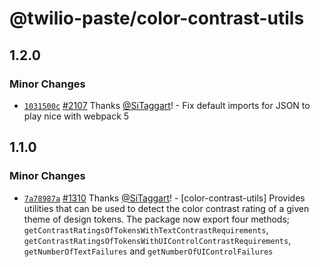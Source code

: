 # @twilio-paste/color-contrast-utils

## 1.2.0

### Minor Changes

- [`1031500c`](https://github.com/twilio-labs/paste/commit/1031500ce6e66acd0d10886386221ea863d0e784) [#2107](https://github.com/twilio-labs/paste/pull/2107) Thanks [@SiTaggart](https://github.com/SiTaggart)! - Fix default imports for JSON to play nice with webpack 5

## 1.1.0

### Minor Changes

- [`7a78987a`](https://github.com/twilio-labs/paste/commit/7a78987ac3c3fe9bc00f5f944733b04af2b192d2) [#1310](https://github.com/twilio-labs/paste/pull/1310) Thanks [@SiTaggart](https://github.com/SiTaggart)! - [color-contrast-utils] Provides utilities that can be used to detect the color contrast rating of a given theme of design tokens. The package now export four methods; `getContrastRatingsOfTokensWithTextContrastRequirements`, `getContrastRatingsOfTokensWithUIControlContrastRequirements`, `getNumberOfTextFailures` and `getNumberOfUIControlFailures`
